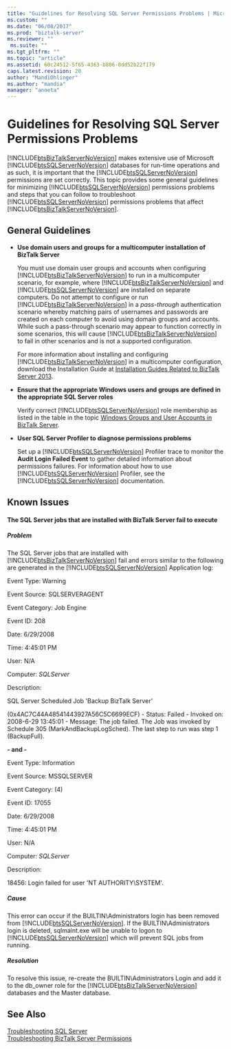 ```yaml
---
title: "Guidelines for Resolving SQL Server Permissions Problems | Microsoft Docs"
ms.custom: ""
ms.date: "06/08/2017"
ms.prod: "biztalk-server"
ms.reviewer: ""
 ms.suite: ""
ms.tgt_pltfrm: ""
ms.topic: "article"
ms.assetid: 60c24512-5f65-4363-b806-8dd52b22f179
caps.latest.revision: 20
author: "MandiOhlinger"
ms.author: "mandia"
manager: "anneta"
---
```

# Guidelines for Resolving SQL Server Permissions Problems
[!INCLUDE[btsBizTalkServerNoVersion](../includes/btsbiztalkservernoversion-md.md)] makes extensive use of Microsoft [!INCLUDE[btsSQLServerNoVersion](../includes/btssqlservernoversion-md.md)] databases for run-time operations and as such, it is important that the [!INCLUDE[btsSQLServerNoVersion](../includes/btssqlservernoversion-md.md)] permissions are set correctly. This topic provides some general guidelines for minimizing [!INCLUDE[btsSQLServerNoVersion](../includes/btssqlservernoversion-md.md)] permissions problems and steps that you can follow to troubleshoot [!INCLUDE[btsSQLServerNoVersion](../includes/btssqlservernoversion-md.md)] permissions problems that affect [!INCLUDE[btsBizTalkServerNoVersion](../includes/btsbiztalkservernoversion-md.md)].  
  
## General Guidelines  
  
-   **Use domain users and groups for a multicomputer installation of BizTalk Server**  
  
     You must use domain user groups and accounts when configuring [!INCLUDE[btsBizTalkServerNoVersion](../includes/btsbiztalkservernoversion-md.md)] to run in a multicomputer scenario, for example, where [!INCLUDE[btsBizTalkServerNoVersion](../includes/btsbiztalkservernoversion-md.md)] and [!INCLUDE[btsSQLServerNoVersion](../includes/btssqlservernoversion-md.md)] are installed on separate computers. Do not attempt to configure or run [!INCLUDE[btsBizTalkServerNoVersion](../includes/btsbiztalkservernoversion-md.md)] in a *pass-through* authentication scenario whereby matching pairs of usernames and passwords are created on each computer to avoid using domain groups and accounts. While such a pass-through scenario may appear to function correctly in some scenarios, this will cause [!INCLUDE[btsBizTalkServerNoVersion](../includes/btsbiztalkservernoversion-md.md)] to fail in other scenarios and is not a supported configuration.  
  
     For more information about installing and configuring [!INCLUDE[btsBizTalkServerNoVersion](../includes/btsbiztalkservernoversion-md.md)] in a multicomputer configuration, download the Installation Guide at [Installation Guides Related to BizTalk Server 2013](http://go.microsoft.com/fwlink/p/?LinkID=269582).  
  
-   **Ensure that the appropriate Windows users and groups are defined in the appropriate SQL Server roles**  
  
     Verify correct [!INCLUDE[btsSQLServerNoVersion](../includes/btssqlservernoversion-md.md)] role membership as listed in the table in the topic [Windows Groups and User Accounts in BizTalk Server](../core/windows-groups-and-user-accounts-in-biztalk-server.md).  
  
-   **User SQL Server Profiler to diagnose permissions problems**  
  
     Set up a [!INCLUDE[btsSQLServerNoVersion](../includes/btssqlservernoversion-md.md)] Profiler trace to monitor the **Audit Login Failed Event** to gather detailed information about permissions failures. For information about how to use [!INCLUDE[btsSQLServerNoVersion](../includes/btssqlservernoversion-md.md)] Profiler, see the [!INCLUDE[btsSQLServerNoVersion](../includes/btssqlservernoversion-md.md)] documentation.  
  
## Known Issues  
  
#### The SQL Server jobs that are installed with BizTalk Server fail to execute  
  
##### Problem  
 The SQL Server jobs that are installed with [!INCLUDE[btsBizTalkServerNoVersion](../includes/btsbiztalkservernoversion-md.md)] fail and errors similar to the following are generated in the [!INCLUDE[btsSQLServerNoVersion](../includes/btssqlservernoversion-md.md)] Application log:  
  
 Event Type: Warning  
  
 Event Source: SQLSERVERAGENT  
  
 Event Category: Job Engine  
  
 Event ID: 208  
  
 Date: 6/29/2008  
  
 Time: 4:45:01 PM  
  
 User: N/A  
  
 Computer: *SQLServer*  
  
 Description:  
  
 SQL Server Scheduled Job 'Backup BizTalk Server'  
  
 (0x4AC7C44A48541443927A56C5C6699ECF) - Status: Failed - Invoked on: 2008-6-29 13:45:01 - Message: The job failed.  The Job was invoked by Schedule 305 (MarkAndBackupLogSched). The last step to run was step 1 (BackupFull).  
  
 **- and -**  
  
 Event Type: Information  
  
 Event Source: MSSQLSERVER  
  
 Event Category: (4)  
  
 Event ID: 17055  
  
 Date: 6/29/2008  
  
 Time: 4:45:01 PM  
  
 User: N/A  
  
 Computer: *SQLServer*  
  
 Description:  
  
 18456: Login failed for user 'NT AUTHORITY\SYSTEM'.  
  
##### Cause  
 This error can occur if the BUILTIN\Administrators login has been removed from [!INCLUDE[btsSQLServerNoVersion](../includes/btssqlservernoversion-md.md)]. If the BUILTIN\Administrators login is deleted, sqlmaint.exe will be unable to logon to [!INCLUDE[btsSQLServerNoVersion](../includes/btssqlservernoversion-md.md)] which will prevent SQL jobs from running.  
  
##### Resolution  
 To resolve this issue, re-create the BUILTIN\Administrators Login and add it to the db_owner role for the [!INCLUDE[btsBizTalkServerNoVersion](../includes/btsbiztalkservernoversion-md.md)] databases and the Master database.  
  
## See Also  
 [Troubleshooting SQL Server](../core/troubleshooting-sql-server.md)   
 [Troubleshooting BizTalk Server Permissions](../core/troubleshooting-biztalk-server-permissions.md)